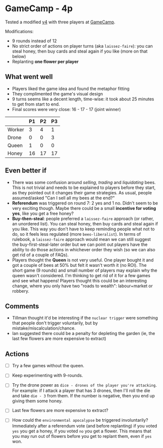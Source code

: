 # GameCamp - 4p

Tested a modified [v4](https://github.com/matteomenapace/beesness/tree/v4) with three players at [GameCamp](https://gamecamp.org.uk/).

Modifications:

* 9 rounds instead of 12
* No strict order of actions on player turns (aka `laissez-faire`): you can steal honey, then buy cards and steal again if you like (more on that below)
* Replanting **one flower per player**

## What went well

- Players liked the game idea and found the metaphor fitting
- They complimented the game's visual design
- 9 turns seems like a decent length, time-wise: it took about 25 minutes to get from start to end. 
- Final scores were very close: 16 - 17 - 17 (joint winner)

|  | P1 | P2 | P3 | 
|--|----|----|----|
| Worker | 3 | 4 | 1 | 
| Drone  | 0 | 0 | 3 | 
| Queen  | 1 | 0 | 0 | 
| Honey  | 16 | 17 | 17 |

## Even better if

- There was some confusion around *selling*, *trading* and *liquidating* bees. This is not trivial and needs to be explained to players before they start, as they pointed out it changes their game strategies. As usual, people assumed/asked "Can I sell all my bees at the end?"
- **Referendum** was triggered on round 7: 2 yes and 1 no. Didn't seem to be very exciting though. Maybe there could be a small **incentive for voting yes**, like you get a free honey?
- **Buy-then-steal**: people preferred a `laissez-faire` approach (or rather, an unordered list). You can steal honey, then buy cards and steal again if you like. This way you don't have to keep reminding people what not to do, so it feels less regulated (more `beeo-liberalist`). In terms of rulebook, a `laissez-faire` approach would mean we can still suggest the buy-first-steal-later order but we can point out players have the ability to do those actions in whichever order they wish (so we can also get rid of a couple of FAQs).
- Players thought the **Queen** is not very useful. One player bought it and got a couple of bees at 50% but felt it wasn't worth it (no ROI). The short game (9 rounds) and small number of players may explain why the queen wasn't considered. I'm thinking to get rid of it for a few games and see what happens! Players thought this could be an interesting change, where you only have two "roads to wealth": labour+market or robbery. 

## Comments 

- Tillman thought it'd be interesting if the `nuclear trigger` were something that people don't trigger voluntarily, but by mistake/miscalculation/chance.
- Ian suggested there could be a penalty for depleting the garden (ie, the last few flowers are more expensive to extract)

## Actions

- [ ] Try a few games without the queen. 
- [ ] Keep experimenting with 9-rounds.
- [ ] Try the drone power as `dice - drones of the player you're attacking`. For example: if I attack a player that has 3 drones, then I'll roll the die and take `die - 3` from them. If the number is negative, then you end up giving them some honey.
- [ ] Last few flowers are more expensive to extract?
- [ ] How could the `environmental apocalypse` be triggered involuntarily? Immediately after a referendum vote (and before replanting) if you voted `yes` you get a honey, if you voted `no` you get a flower. This means that you may run out of flowers before you get to replant them, even if `yes` won.  



